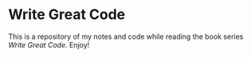 # Write Great Code

This is a repository of my notes and code while reading the book series _Write Great Code_. Enjoy!
